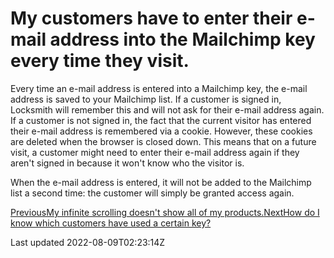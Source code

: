 # My customers have to enter their e-mail address into the Mailchimp key every time they visit.

Every time an e-mail address is entered into a Mailchimp key, the e-mail address is saved to your Mailchimp list. If a customer is signed in, Locksmith will remember this and will not ask for their e-mail address again. If a customer is not signed in, the fact that the current visitor has entered their e-mail address is remembered via a cookie. However, these cookies are deleted when the browser is closed down. This means that on a future visit, a customer might need to enter their e-mail address again if they aren't signed in because it won't know who the visitor is.

When the e-mail address is entered, it will not be added to the Mailchimp list a second time: the customer will simply be granted access again.

[PreviousMy infinite scrolling doesn't show all of my products.](/faqs/more/my-infinite-scrolling-doesnt-show-all-of-my-products.)[NextHow do I know which customers have used a certain key?](/faqs/more/how-do-i-know-which-customers-have-used-a-certain-key)

Last updated 2022-08-09T02:23:14Z